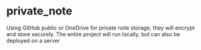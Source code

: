 # private_note
Using GitHub public or OneDrive for private note storage, they will encrypt and store securely. The entire project will run locally, but can also be deployed on a server
